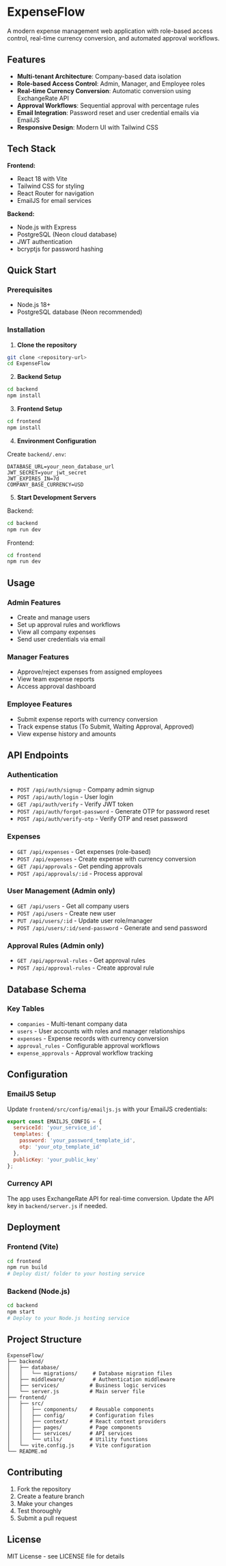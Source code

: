 # ExpenseFlow

A modern expense management web application with role-based access control, real-time currency conversion, and automated approval workflows.

## Features

- **Multi-tenant Architecture**: Company-based data isolation
- **Role-based Access Control**: Admin, Manager, and Employee roles
- **Real-time Currency Conversion**: Automatic conversion using ExchangeRate API
- **Approval Workflows**: Sequential approval with percentage rules
- **Email Integration**: Password reset and user credential emails via EmailJS
- **Responsive Design**: Modern UI with Tailwind CSS

## Tech Stack

**Frontend:**
- React 18 with Vite
- Tailwind CSS for styling
- React Router for navigation
- EmailJS for email services

**Backend:**
- Node.js with Express
- PostgreSQL (Neon cloud database)
- JWT authentication
- bcryptjs for password hashing

## Quick Start

### Prerequisites
- Node.js 18+
- PostgreSQL database (Neon recommended)

### Installation

1. **Clone the repository**
```bash
git clone <repository-url>
cd ExpenseFlow
```

2. **Backend Setup**
```bash
cd backend
npm install
```

3. **Frontend Setup**
```bash
cd frontend
npm install
```

4. **Environment Configuration**

Create `backend/.env`:
```env
DATABASE_URL=your_neon_database_url
JWT_SECRET=your_jwt_secret
JWT_EXPIRES_IN=7d
COMPANY_BASE_CURRENCY=USD
```


5. **Start Development Servers**

Backend:
```bash
cd backend
npm run dev
```

Frontend:
```bash
cd frontend
npm run dev
```

## Usage

### Admin Features
- Create and manage users
- Set up approval rules and workflows
- View all company expenses
- Send user credentials via email

### Manager Features
- Approve/reject expenses from assigned employees
- View team expense reports
- Access approval dashboard

### Employee Features
- Submit expense reports with currency conversion
- Track expense status (To Submit, Waiting Approval, Approved)
- View expense history and amounts

## API Endpoints

### Authentication
- `POST /api/auth/signup` - Company admin signup
- `POST /api/auth/login` - User login
- `GET /api/auth/verify` - Verify JWT token
- `POST /api/auth/forgot-password` - Generate OTP for password reset
- `POST /api/auth/verify-otp` - Verify OTP and reset password

### Expenses
- `GET /api/expenses` - Get expenses (role-based)
- `POST /api/expenses` - Create expense with currency conversion
- `GET /api/approvals` - Get pending approvals
- `POST /api/approvals/:id` - Process approval

### User Management (Admin only)
- `GET /api/users` - Get all company users
- `POST /api/users` - Create new user
- `PUT /api/users/:id` - Update user role/manager
- `POST /api/users/:id/send-password` - Generate and send password

### Approval Rules (Admin only)
- `GET /api/approval-rules` - Get approval rules
- `POST /api/approval-rules` - Create approval rule

## Database Schema

### Key Tables
- `companies` - Multi-tenant company data
- `users` - User accounts with roles and manager relationships
- `expenses` - Expense records with currency conversion
- `approval_rules` - Configurable approval workflows
- `expense_approvals` - Approval workflow tracking

## Configuration

### EmailJS Setup
Update `frontend/src/config/emailjs.js` with your EmailJS credentials:
```javascript
export const EMAILJS_CONFIG = {
  serviceId: 'your_service_id',
  templates: {
    password: 'your_password_template_id',
    otp: 'your_otp_template_id'
  },
  publicKey: 'your_public_key'
};
```

### Currency API
The app uses ExchangeRate API for real-time conversion. Update the API key in `backend/server.js` if needed.

## Deployment

### Frontend (Vite)
```bash
cd frontend
npm run build
# Deploy dist/ folder to your hosting service
```

### Backend (Node.js)
```bash
cd backend
npm start
# Deploy to your Node.js hosting service
```

## Project Structure

```
ExpenseFlow/
├── backend/
│   ├── database/
│   │   └── migrations/     # Database migration files
│   ├── middleware/         # Authentication middleware
│   ├── services/          # Business logic services
│   └── server.js          # Main server file
├── frontend/
│   ├── src/
│   │   ├── components/    # Reusable components
│   │   ├── config/        # Configuration files
│   │   ├── context/       # React context providers
│   │   ├── pages/         # Page components
│   │   ├── services/      # API services
│   │   └── utils/         # Utility functions
│   └── vite.config.js     # Vite configuration
└── README.md
```

## Contributing

1. Fork the repository
2. Create a feature branch
3. Make your changes
4. Test thoroughly
5. Submit a pull request

## License

MIT License - see LICENSE file for details

